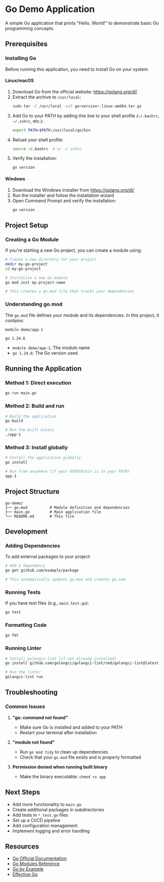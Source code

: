 # Go Demo Application

A simple Go application that prints "Hello, World!" to demonstrate basic Go programming concepts.

## Prerequisites

### Installing Go

Before running this application, you need to install Go on your system.

#### Linux/macOS
1. Download Go from the official website: https://golang.org/dl/
2. Extract the archive to `/usr/local`:
   ```bash
   sudo tar -C /usr/local -xzf go<version>.linux-amd64.tar.gz
   ```
3. Add Go to your PATH by adding this line to your shell profile (`~/.bashrc`, `~/.zshrc`, etc.):
   ```bash
   export PATH=$PATH:/usr/local/go/bin
   ```
4. Reload your shell profile:
   ```bash
   source ~/.bashrc  # or ~/.zshrc
   ```
5. Verify the installation:
   ```bash
   go version
   ```

#### Windows
1. Download the Windows installer from https://golang.org/dl/
2. Run the installer and follow the installation wizard
3. Open Command Prompt and verify the installation:
   ```cmd
   go version
   ```

## Project Setup

### Creating a Go Module

If you're starting a new Go project, you can create a module using:

```bash
# Create a new directory for your project
mkdir my-go-project
cd my-go-project

# Initialize a new Go module
go mod init my-project-name

# This creates a go.mod file that tracks your dependencies
```

### Understanding go.mod

The `go.mod` file defines your module and its dependencies. In this project, it contains:

```
module demo/app-1

go 1.24.6
```

- `module demo/app-1`: The module name
- `go 1.24.6`: The Go version used

## Running the Application

### Method 1: Direct execution
```bash
go run main.go
```

### Method 2: Build and run
```bash
# Build the application
go build

# Run the built binary
./app-1
```

### Method 3: Install globally
```bash
# Install the application globally
go install

# Run from anywhere (if your GOPATH/bin is in your PATH)
app-1
```

## Project Structure

```
go-demo/
├── go.mod          # Module definition and dependencies
├── main.go         # Main application file
└── README.md       # This file
```

## Development

### Adding Dependencies

To add external packages to your project:

```bash
# Add a dependency
go get github.com/example/package

# This automatically updates go.mod and creates go.sum
```

### Running Tests

If you have test files (e.g., `main_test.go`):

```bash
go test
```

### Formatting Code

```bash
go fmt
```

### Running Linter

```bash
# Install golangci-lint (if not already installed)
go install github.com/golangci/golangci-lint/cmd/golangci-lint@latest

# Run the linter
golangci-lint run
```

## Troubleshooting

### Common Issues

1. **"go: command not found"**
   - Make sure Go is installed and added to your PATH
   - Restart your terminal after installation

2. **"module not found"**
   - Run `go mod tidy` to clean up dependencies
   - Check that your `go.mod` file exists and is properly formatted

3. **Permission denied when running built binary**
   - Make the binary executable: `chmod +x app`

## Next Steps

- Add more functionality to `main.go`
- Create additional packages in subdirectories
- Add tests in `*_test.go` files
- Set up a CI/CD pipeline
- Add configuration management
- Implement logging and error handling

## Resources

- [Go Official Documentation](https://golang.org/doc/)
- [Go Modules Reference](https://golang.org/ref/mod)
- [Go by Example](https://gobyexample.com/)
- [Effective Go](https://golang.org/doc/effective_go.html)
